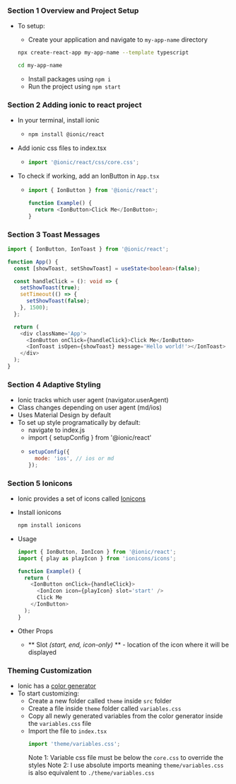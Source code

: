 ### Section 1 Overview and Project Setup

- To setup:

  - Create your application and navigate to `my-app-name` directory

  ```zsh
  npx create-react-app my-app-name --template typescript

  cd my-app-name
  ```

  - Install packages using `npm i`
  - Run the project using `npm start`

### Section 2 Adding ionic to react project

- In your terminal, install ionic
  - ```zsh
    npm install @ionic/react
    ```
- Add ionic css files to index.tsx
  - ```ts
    import '@ionic/react/css/core.css';
    ```
- To check if working, add an IonButton in `App.tsx`

  - ```ts
    import { IonButton } from '@ionic/react';

    function Example() {
      return <IonButton>Click Me</IonButton>;
    }
    ```

### Section 3 Toast Messages

```ts
import { IonButton, IonToast } from '@ionic/react';

function App() {
  const [showToast, setShowToast] = useState<boolean>(false);

  const handleClick = (): void => {
    setShowToast(true);
    setTimeout(() => {
      setShowToast(false);
    }, 1500);
  };

  return (
    <div className='App'>
      <IonButton onClick={handleClick}>Click Me</IonButton>
      <IonToast isOpen={showToast} message='Hello world!'></IonToast>
    </div>
  );
}
```

### Section 4 Adaptive Styling

- Ionic tracks which user agent (navigator.userAgent)
- Class changes depending on user agent (md/ios)
- Uses Material Design by default
- To set up style programatically by default:
  - navigate to index.js
  - import { setupConfig } from '@ionic/react'
  - ```javascript
    setupConfig({
      mode: 'ios', // ios or md
    });
    ```

### Section 5 Ionicons

- Ionic provides a set of icons called
  [Ionicons](https://ionicons.com/)
- Install ionicons
  ```zsh
  npm install ionicons
  ```
- Usage

  ```ts
  import { IonButton, IonIcon } from '@ionic/react';
  import { play as playIcon } from 'ionicons/icons';

  function Example() {
    return (
      <IonButton onClick={handleClick}>
        <IonIcon icon={playIcon} slot='start' />
        Click Me
      </IonButton>
    );
  }
  ```

- Other Props
  - ** Slot _(start, end, icon-only)_ ** - location of the icon where it will be displayed

### Theming Customization

- Ionic has a [color generator](https://ionicframework.com/docs/theming/color-generator)
- To start customizing:
  - Create a new folder called `theme` inside `src` folder
  - Create a file inside `theme` folder called `variables.css`
  - Copy all newly generated variables from the color generator inside the `variables.css` file
  - Import the file to `index.tsx`
    ```ts
    import 'theme/variables.css';
    ```
    Note 1: Variable css file must be below the `core.css` to override the styles
    Note 2: I use absolute imports meaning `theme/variables.css` is also equivalent to `./theme/variables.css`
